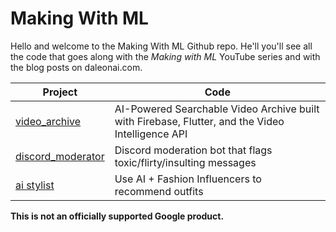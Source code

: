# Making With ML

Hello and welcome to the Making With ML Github repo. He'll you'll see
all the code that goes along with the _Making with ML_ YouTube series
and with the blog posts on daleonai.com.

| Project | Code  |
|---|---|
| [video_archive](https://github.com/google/making_with_ml/tree/master/video_archive) | AI-Powered Searchable Video Archive built with Firebase, Flutter, and the Video Intelligence API |
| [discord_moderator](https://github.com/google/making_with_ml/tree/master/discord_moderator) | Discord moderation bot that flags toxic/flirty/insulting messages |
| [ai stylist](https://github.com/google/making_with_ml/tree/master/instafashion) | Use AI + Fashion Influencers to recommend outfits |




**This is not an officially supported Google product.**